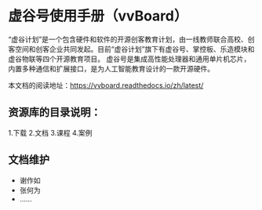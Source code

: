 # 虚谷号使用手册（vvBoard）
“虚谷计划”是一个包含硬件和软件的开源创客教育计划，由一线教师联合高校、创客空间和创客企业共同发起。目前“虚谷计划”旗下有虚谷号、掌控板、乐造模块和虚谷物联等四个开源教育项目。
虚谷号是集成高性能处理器和通用单片机芯片，内置多种通信和扩展接口，是为人工智能教育设计的一款开源硬件。

本文档的阅读地址：https://vvboard.readthedocs.io/zh/latest/

## 资源库的目录说明：
1.下载
2.文档
3.课程
4.案例

## 文档维护
- 谢作如
- 张何为
- ……
